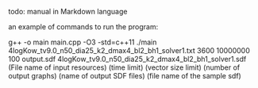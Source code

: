 todo: manual in Markdown language

an example of commands to run the program:

g++ -o main main.cpp -O3 -std=c++11
./main 4logKow_tv9.0_n50_dia25_k2_dmax4_bl2_bh1_solver1.txt 3600 10000000 100  output.sdf  4logKow_tv9.0_n50_dia25_k2_dmax4_bl2_bh1_solver1.sdf
   (File name of input resources)   (time limit) (vector size limit) (number of output graphs) (name of output SDF files)    (file name of the sample sdf)

